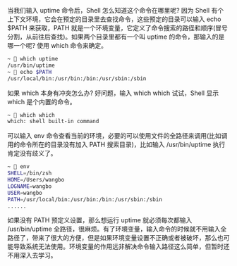 当我们输入 uptime 命令后，Shell 怎么知道这个命令在哪里呢? 因为 Shell 有个上下文环境，它会在预定的目录里去查找命令，这些预定的目录可以输入 echo $PATH 来获取，PATH 就是一个环境变量，它定义了命令搜索的路径和顺序(冒号分割，从前往后查找)。如果两个目录里都有一个叫 uptime 的命令，那输入的是哪一个呢? 使用 which 命令来确定。

```bash
~ 🍎 which uptime
/usr/bin/uptime
~ 🍎 echo $PATH
/usr/local/bin:/usr/bin:/bin:/usr/sbin:/sbin 
```

如果 which 本身有冲突怎么办? 好问题，输入 which which 试试，Shell 显示 which 是个内置的命令。

```bash
~ 🍎 which which
which: shell built-in command
```

可以输入 env 命令查看当前的环境，必要的可以使用文件的全路径来调用(比如调用的命令所在的目录没有加入 PATH 搜索目录)，比如输入 /usr/bin/uptime 执行肯定没有歧义了。

```bash
~ 🍎 env
SHELL=/bin/zsh
HOME=/Users/wangbo
LOGNAME=wangbo
USER=wangbo
PATH=/usr/local/bin:/usr/bin:/bin:/usr/sbin:/sbin
......
```

如果没有 PATH 预定义设置，那么想运行 uptime 就必须每次都输入 /usr/bin/uptime 全路径，很麻烦。有了环境变量，输入命令的时候就不用输入全路径了，带来了很大的方便，但是如果环境变量设置不正确或者被破坏，那么也可能导致系统无法使用。环境变量的作用远非解决命令输入路径这么简单，但暂时还不用深入去学习。
